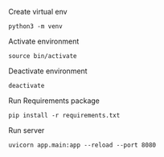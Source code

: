 Create virtual env
```
python3 -m venv
```

Activate environment
```
source bin/activate
```

Deactivate environment
```
deactivate
```

Run Requirements package
```
pip install -r requirements.txt
```


Run server
````
uvicorn app.main:app --reload --port 8080
````
